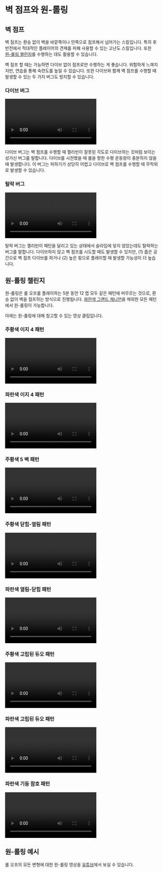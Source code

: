 # 벽 점프와 원-롤링

## 벽 점프

벽 점프는 환승 없이 벽을 바깥쪽이나 안쪽으로 점프해서 넘어가는 스킬입니다. 특히 후반전에서 적대적인 플레이어의 견제를 피해 사용할 수 있는 고난도 스킬입니다. 또한 [원-롤링 챌린지](#원-롤링-챌린지)를 수행하는 데도 활용할 수 있습니다.

벽 점프 할 때는 가능하면 다이브 없이 점프로만 수행하는 게 좋습니다. 위험하게 느껴지지만, 연습을 통해 숙련도를 높일 수 있습니다. 또한 다이브와 함께 벽 점프를 수행할 때 발생할 수 있는 두 가지 버그도 방지할 수 있습니다.

### 다이브 버그

<video controls>
  <source src="../../images/advanced/wall-jumps-one-rolling/dive-bug.mp4" type="video/mp4">
</video>

다이브 버그는 벽 점프를 수행할 때 젤리빈이 잘못된 각도로 다이브하는 것처럼 보이는 성가신 버그를 말합니다. 다이브를 시전했을 때 롤을 향한 수평 운동량이 충분하지 않을 때 발생합니다. 이 버그는 피하기가 상당히 어렵고 다이브로 벽 점프를 수행할 때 무작위로 발생할 수 있습니다.

### 탈락 버그

<video controls>
  <source src="../../images/advanced/wall-jumps-one-rolling/elimination-bug.mp4" type="video/mp4">
</video>

탈락 버그는 젤리빈이 패턴을 달리고 있는 상태에서 슬라임에 닿지 않았는데도 탈락하는 버그를 말합니다. 다이브하지 않고 벽 점프를 시도할 때도 발생할 수 있지만, (1) 좁은 공간으로 벽 점프 다이브를 하거나 (2) 높은 핑으로 플레이할 때 발생할 가능성이 더 높습니다.

## 원-롤링 챌린지

원-롤링은 롤 오프를 플레이하는 5분 동안 12 랩 모두 같은 패턴에 머무르는 것으로, 환승 없이 벽을 점프하는 방식으로 진행됩니다. [파란색 그랜드 캐니언](../rolls/grand-canyon.md)을 제외한 모든 패턴에서 원-롤링이 가능합니다.

아래는 원-롤링에 대해 참고할 수 있는 영상 클립입니다.

### 주황색 이지 4 패턴

<video controls>
  <source src="../../images/advanced/wall-jumps-one-rolling/easy-4-orange.mp4" type="video/mp4">
</video>

### 파란색 이지 4 패턴

<video controls>
  <source src="../../images/advanced/wall-jumps-one-rolling/easy-4-blue.mp4" type="video/mp4">
</video>

### 주황색 5 벽 패턴

<video controls>
  <source src="../../images/advanced/wall-jumps-one-rolling/5-waller-orange.mp4" type="video/mp4">
</video>

### 주황색 닫힘-열림 패턴

<video controls>
  <source src="../../images/advanced/wall-jumps-one-rolling/closed-open-orange.mp4" type="video/mp4">
</video>

### 파란색 열림-닫힘 패턴

<video controls>
  <source src="../../images/advanced/wall-jumps-one-rolling/open-closed-blue.mp4" type="video/mp4">
</video>

### 주황색 고립된 듀오 패턴

<video controls>
  <source src="../../images/advanced/wall-jumps-one-rolling/isolated-duo-orange.mp4" type="video/mp4">
</video>

### 파란색 고립된 듀오 패턴

<video controls>
  <source src="../../images/advanced/wall-jumps-one-rolling/isolated-duo-blue.mp4" type="video/mp4">
</video>

### 파란색 기둥 참호 패턴

<video controls>
  <source src="../../images/advanced/wall-jumps-one-rolling/pillar-trench-blue.mp4" type="video/mp4">
</video>

## 원-롤링 예시

롤 오프의 모든 변형에 대한 원-롤링 영상을 [유튜브](https://www.youtube.com/playlist?list=PLG_QNSp9ZgJLWYSNl4vY26VJCZeOQHO1F)에서 보실 수 있습니다.
